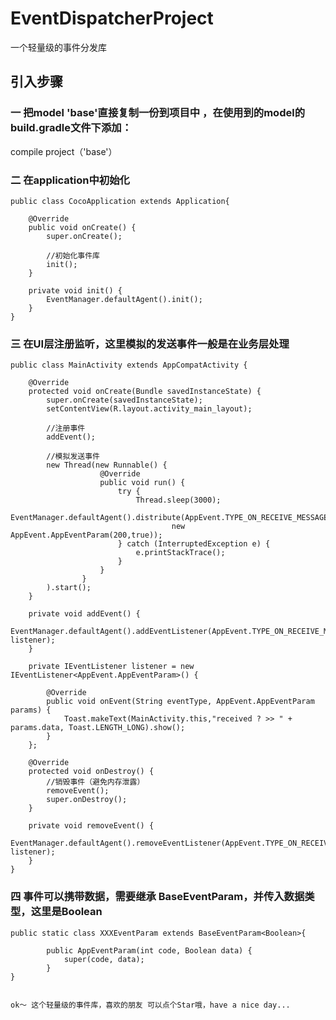 # EventDispatcherProject
一个轻量级的事件分发库

## 引入步骤
### 一 把model 'base'直接复制一份到项目中 ，在使用到的model的 build.gradle文件下添加：
compile project（'base'）

### 二 在application中初始化
    public class CocoApplication extends Application{

        @Override
        public void onCreate() {
            super.onCreate();

            //初始化事件库
            init();
        }

        private void init() {
            EventManager.defaultAgent().init();
        }
    }

### 三 在UI层注册监听，这里模拟的发送事件一般是在业务层处理

    public class MainActivity extends AppCompatActivity {

        @Override
        protected void onCreate(Bundle savedInstanceState) {
            super.onCreate(savedInstanceState);
            setContentView(R.layout.activity_main_layout);

            //注册事件
            addEvent();

            //模拟发送事件
            new Thread(new Runnable() {
                        @Override
                        public void run() {
                            try {
                                Thread.sleep(3000);
                                EventManager.defaultAgent().distribute(AppEvent.TYPE_ON_RECEIVE_MESSAGE,
                                        new AppEvent.AppEventParam(200,true));
                            } catch (InterruptedException e) {
                                e.printStackTrace();
                            }
                        }
                    }
            ).start();
        }

        private void addEvent() {
            EventManager.defaultAgent().addEventListener(AppEvent.TYPE_ON_RECEIVE_MESSAGE, listener);
        }

        private IEventListener listener = new IEventListener<AppEvent.AppEventParam>() {

            @Override
            public void onEvent(String eventType, AppEvent.AppEventParam params) {
                Toast.makeText(MainActivity.this,"received ? >> " + params.data, Toast.LENGTH_LONG).show();
            }
        };

        @Override
        protected void onDestroy() {
            //销毁事件（避免内存泄露）
            removeEvent();
            super.onDestroy();
        }

        private void removeEvent() {
            EventManager.defaultAgent().removeEventListener(AppEvent.TYPE_ON_RECEIVE_MESSAGE, listener);
        }
    }

### 四 事件可以携带数据，需要继承 BaseEventParam，并传入数据类型，这里是Boolean

    public static class XXXEventParam extends BaseEventParam<Boolean>{

            public AppEventParam(int code, Boolean data) {
                super(code, data);
            }
    }


    ok～ 这个轻量级的事件库，喜欢的朋友 可以点个Star哦，have a nice day...
